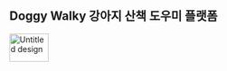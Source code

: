 ## Doggy Walky 강아지 산책 도우미 플랫폼
<img width="69.2" height="49.8" alt="Untitled design" src="https://github.com/user-attachments/assets/4c3b14d4-ce63-43de-8da0-7393483f7e9c" />

